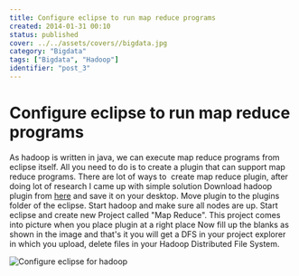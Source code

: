 ```yaml
---
title: Configure eclipse to run map reduce programs
created: 2014-01-31 00:10
status: published
cover: ../../assets/covers//bigdata.jpg
category: "Bigdata"
tags: ["Bigdata", "Hadoop"]
identifier: "post_3"
---
```

# Configure eclipse to run map reduce programs

As hadoop is written in java, we can execute map reduce programs from eclipse itself. All you need to do is to create a plugin that can support map reduce programs. There are lot of ways to  create map reduce plugin, after doing lot of research I came up with simple solution Download hadoop plugin from [here](http://www.mediafire.com/download/kfahrdsvlb7zqg9/hadoop-eclipse-plugin-0.20.203.0.jar) and save it on your desktop. Move plugin to the plugins folder of the eclipse. Start hadoop and make sure all nodes are up. Start eclipse and create new Project called "Map Reduce". This project comes into picture when you place plugin at a right place Now fill up the blanks as shown in the image and that's it you will get a DFS in your project explorer in which you upload, delete files in your Hadoop Distributed File System. 

![Configure eclipse for hadoop](http://techanand.files.wordpress.com/2014/01/untitled.png)
